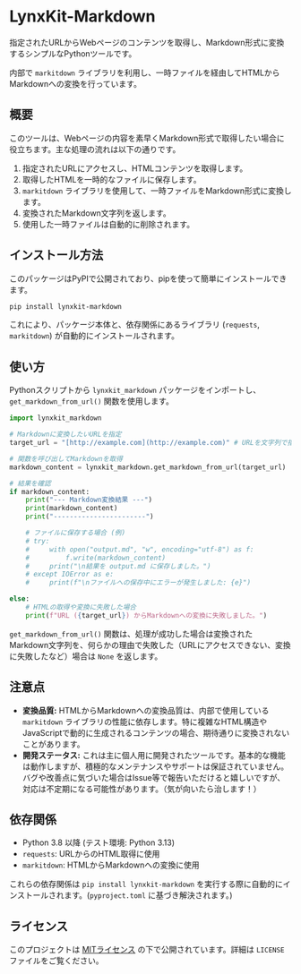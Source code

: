 # LynxKit-Markdown

指定されたURLからWebページのコンテンツを取得し、Markdown形式に変換するシンプルなPythonツールです。

内部で `markitdown` ライブラリを利用し、一時ファイルを経由してHTMLからMarkdownへの変換を行っています。

## 概要

このツールは、Webページの内容を素早くMarkdown形式で取得したい場合に役立ちます。主な処理の流れは以下の通りです。

1.  指定されたURLにアクセスし、HTMLコンテンツを取得します。
2.  取得したHTMLを一時的なファイルに保存します。
3.  `markitdown` ライブラリを使用して、一時ファイルをMarkdown形式に変換します。
4.  変換されたMarkdown文字列を返します。
5.  使用した一時ファイルは自動的に削除されます。

## インストール方法

このパッケージはPyPIで公開されており、pipを使って簡単にインストールできます。

```bash
pip install lynxkit-markdown
````

これにより、パッケージ本体と、依存関係にあるライブラリ (`requests`, `markitdown`) が自動的にインストールされます。

## 使い方

Pythonスクリプトから `lynxkit_markdown` パッケージをインポートし、`get_markdown_from_url()` 関数を使用します。

```python
import lynxkit_markdown

# Markdownに変換したいURLを指定
target_url = "[http://example.com](http://example.com)" # URLを文字列で指定してください

# 関数を呼び出してMarkdownを取得
markdown_content = lynxkit_markdown.get_markdown_from_url(target_url)

# 結果を確認
if markdown_content:
    print("--- Markdown変換結果 ---")
    print(markdown_content)
    print("-----------------------")

    # ファイルに保存する場合 (例)
    # try:
    #     with open("output.md", "w", encoding="utf-8") as f:
    #         f.write(markdown_content)
    #     print("\n結果を output.md に保存しました。")
    # except IOError as e:
    #     print(f"\nファイルへの保存中にエラーが発生しました: {e}")

else:
    # HTMLの取得や変換に失敗した場合
    print(f"URL ({target_url}) からMarkdownへの変換に失敗しました。")

```

`get_markdown_from_url()` 関数は、処理が成功した場合は変換されたMarkdown文字列を、何らかの理由で失敗した（URLにアクセスできない、変換に失敗したなど）場合は `None` を返します。

## 注意点

  * **変換品質:** HTMLからMarkdownへの変換品質は、内部で使用している `markitdown` ライブラリの性能に依存します。特に複雑なHTML構造やJavaScriptで動的に生成されるコンテンツの場合、期待通りに変換されないことがあります。
  * **開発ステータス:** これは主に個人用に開発されたツールです。基本的な機能は動作しますが、積極的なメンテナンスやサポートは保証されていません。バグや改善点に気づいた場合はIssue等で報告いただけると嬉しいですが、対応は不定期になる可能性があります。（気が向いたら治します！）

## 依存関係

  * Python 3.8 以降 (テスト環境: Python 3.13)
  * `requests`: URLからのHTML取得に使用
  * `markitdown`: HTMLからMarkdownへの変換に使用

これらの依存関係は `pip install lynxkit-markdown` を実行する際に自動的にインストールされます。(`pyproject.toml` に基づき解決されます。)

## ライセンス

このプロジェクトは [MITライセンス](https://www.google.com/search?q=LICENSE) の下で公開されています。詳細は `LICENSE` ファイルをご覧ください。
